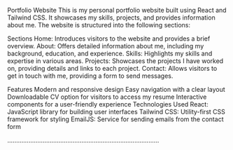 Portfolio Website
This is my personal portfolio website built using React and Tailwind CSS. It showcases my skills, projects, and provides information about me. The website is structured into the following sections:

Sections
Home: Introduces visitors to the website and provides a brief overview.
About: Offers detailed information about me, including my background, education, and experience.
Skills: Highlights my skills and expertise in various areas.
Projects: Showcases the projects I have worked on, providing details and links to each project.
Contact: Allows visitors to get in touch with me, providing a form to send messages.

Features
Modern and responsive design
Easy navigation with a clear layout
Downloadable CV option for visitors to access my resume
Interactive components for a user-friendly experience
Technologies Used
React: JavaScript library for building user interfaces
Tailwind CSS: Utility-first CSS framework for styling
EmailJS: Service for sending emails from the contact form

......................................................................................
